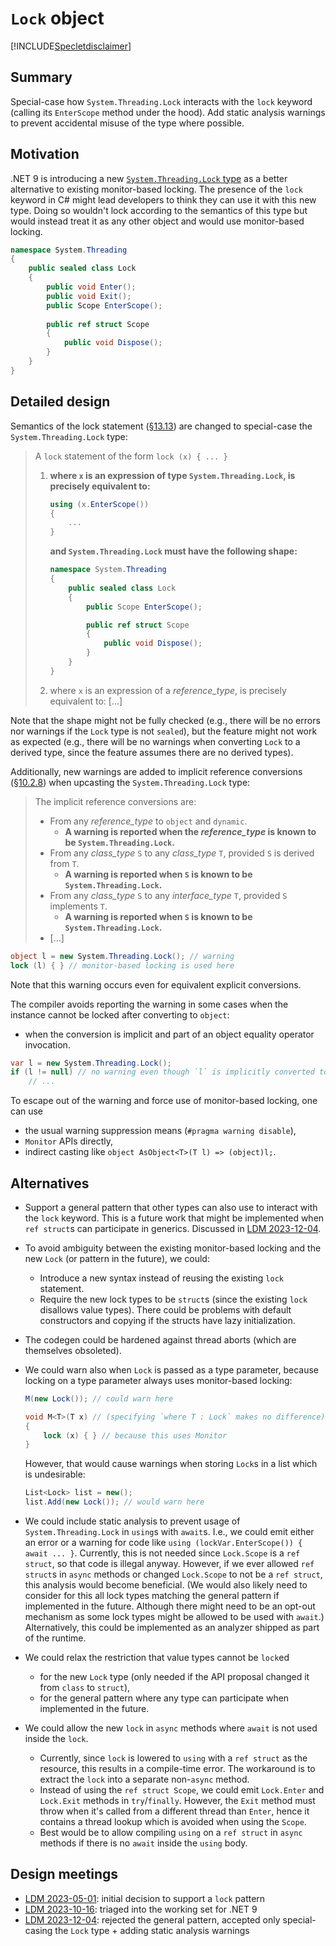 # `Lock` object

[!INCLUDE[Specletdisclaimer](../speclet-disclaimer.md)]

## Summary
[summary]: #summary

Special-case how `System.Threading.Lock` interacts with the `lock` keyword (calling its `EnterScope` method under the hood).
Add static analysis warnings to prevent accidental misuse of the type where possible.

## Motivation
[motivation]: #motivation

.NET 9 is introducing a new [`System.Threading.Lock` type](https://github.com/dotnet/runtime/issues/34812)
as a better alternative to existing monitor-based locking.
The presence of the `lock` keyword in C# might lead developers to think they can use it with this new type.
Doing so wouldn't lock according to the semantics of this type but would instead treat it as any other object and would use monitor-based locking.

```cs
namespace System.Threading
{
    public sealed class Lock
    {
        public void Enter();
        public void Exit();
        public Scope EnterScope();
    
        public ref struct Scope
        {
            public void Dispose();
        }
    }
}
```

## Detailed design
[design]: #detailed-design

Semantics of the lock statement ([§13.13](https://github.com/dotnet/csharpstandard/blob/9af5bdaa7af535f34fbb7923e5406e01db8489f7/standard/statements.md#1313-the-lock-statement))
are changed to special-case the `System.Threading.Lock` type:

> A `lock` statement of the form `lock (x) { ... }`
>
> 1. **where `x` is an expression of type `System.Threading.Lock`, is precisely equivalent to:**
>    ```cs
>    using (x.EnterScope())
>    {
>        ...
>    }
>    ```
>    **and `System.Threading.Lock` must have the following shape:**
>    ```cs
>    namespace System.Threading
>    {
>        public sealed class Lock
>        {
>            public Scope EnterScope();
>    
>            public ref struct Scope
>            {
>                public void Dispose();
>            }
>        }
>    }
>    ```
> 2. where `x` is an expression of a *reference_type*, is precisely equivalent to: [...]

Note that the shape might not be fully checked (e.g., there will be no errors nor warnings if the `Lock` type is not `sealed`),
but the feature might not work as expected (e.g., there will be no warnings when converting `Lock` to a derived type,
since the feature assumes there are no derived types).

Additionally, new warnings are added to implicit reference conversions ([§10.2.8](https://github.com/dotnet/csharpstandard/blob/9af5bdaa7af535f34fbb7923e5406e01db8489f7/standard/conversions.md#1028-implicit-reference-conversions))
when upcasting the `System.Threading.Lock` type:

> The implicit reference conversions are:
>
> - From any *reference_type* to `object` and `dynamic`.
>   - **A warning is reported when the *reference_type* is known to be `System.Threading.Lock`.**
> - From any *class_type* `S` to any *class_type* `T`, provided `S` is derived from `T`.
>   - **A warning is reported when `S` is known to be `System.Threading.Lock`.**
> - From any *class_type* `S` to any *interface_type* `T`, provided `S` implements `T`.
>   - **A warning is reported when `S` is known to be `System.Threading.Lock`.**
> - [...]

```cs
object l = new System.Threading.Lock(); // warning
lock (l) { } // monitor-based locking is used here
```

Note that this warning occurs even for equivalent explicit conversions.

The compiler avoids reporting the warning in some cases when the instance cannot be locked after converting to `object`:
- when the conversion is implicit and part of an object equality operator invocation.

```cs
var l = new System.Threading.Lock();
if (l != null) // no warning even though `l` is implicitly converted to `object` for `operator!=(object, object)`
    // ...
```

To escape out of the warning and force use of monitor-based locking, one can use
- the usual warning suppression means (`#pragma warning disable`),
- `Monitor` APIs directly,
- indirect casting like `object AsObject<T>(T l) => (object)l;`.

## Alternatives
[alternatives]: #alternatives

- Support a general pattern that other types can also use to interact with the `lock` keyword.
  This is a future work that might be implemented when `ref struct`s can participate in generics.
  Discussed in [LDM 2023-12-04](https://github.com/dotnet/csharplang/blob/main/meetings/2023/LDM-2023-12-04.md#lock-statement-pattern).

- To avoid ambiguity between the existing monitor-based locking and the new `Lock` (or pattern in the future), we could:
  - Introduce a new syntax instead of reusing the existing `lock` statement.
  - Require the new lock types to be `struct`s (since the existing `lock` disallows value types).
    There could be problems with default constructors and copying if the structs have lazy initialization.

- The codegen could be hardened against thread aborts (which are themselves obsoleted).

- We could warn also when `Lock` is passed as a type parameter, because locking on a type parameter always uses monitor-based locking:

  ```cs
  M(new Lock()); // could warn here

  void M<T>(T x) // (specifying `where T : Lock` makes no difference)
  {
      lock (x) { } // because this uses Monitor
  }
  ```

  However, that would cause warnings when storing `Lock`s in a list which is undesirable:

  ```cs
  List<Lock> list = new();
  list.Add(new Lock()); // would warn here
  ```

- We could include static analysis to prevent usage of `System.Threading.Lock` in `using`s with `await`s.
  I.e., we could emit either an error or a warning for code like `using (lockVar.EnterScope()) { await ... }`.
  Currently, this is not needed since `Lock.Scope` is a `ref struct`, so that code is illegal anyway.
  However, if we ever allowed `ref struct`s in `async` methods or changed `Lock.Scope` to not be a `ref struct`, this analysis would become beneficial.
  (We would also likely need to consider for this all lock types matching the general pattern if implemented in the future.
  Although there might need to be an opt-out mechanism as some lock types might be allowed to be used with `await`.)
  Alternatively, this could be implemented as an analyzer shipped as part of the runtime.

- We could relax the restriction that value types cannot be `lock`ed
  - for the new `Lock` type (only needed if the API proposal changed it from `class` to `struct`),
  - for the general pattern where any type can participate when implemented in the future.

- We could allow the new `lock` in `async` methods where `await` is not used inside the `lock`.
  - Currently, since `lock` is lowered to `using` with a `ref struct` as the resource, this results in a compile-time error.
    The workaround is to extract the `lock` into a separate non-`async` method.
  - Instead of using the `ref struct Scope`, we could emit `Lock.Enter` and `Lock.Exit` methods in `try`/`finally`.
    However, the `Exit` method must throw when it's called from a different thread than `Enter`,
    hence it contains a thread lookup which is avoided when using the `Scope`.
  - Best would be to allow compiling `using` on a `ref struct` in `async` methods if there is no `await` inside the `using` body.

## Design meetings

- [LDM 2023-05-01](https://github.com/dotnet/csharplang/blob/main/meetings/2023/LDM-2023-05-01.md#lock-statement-improvements): initial decision to support a `lock` pattern
- [LDM 2023-10-16](https://github.com/dotnet/csharplang/blob/main/meetings/2023/LDM-2023-10-16.md#lock-statement-pattern): triaged into the working set for .NET 9
- [LDM 2023-12-04](https://github.com/dotnet/csharplang/blob/main/meetings/2023/LDM-2023-12-04.md#lock-statement-pattern): rejected the general pattern, accepted only special-casing the `Lock` type + adding static analysis warnings
